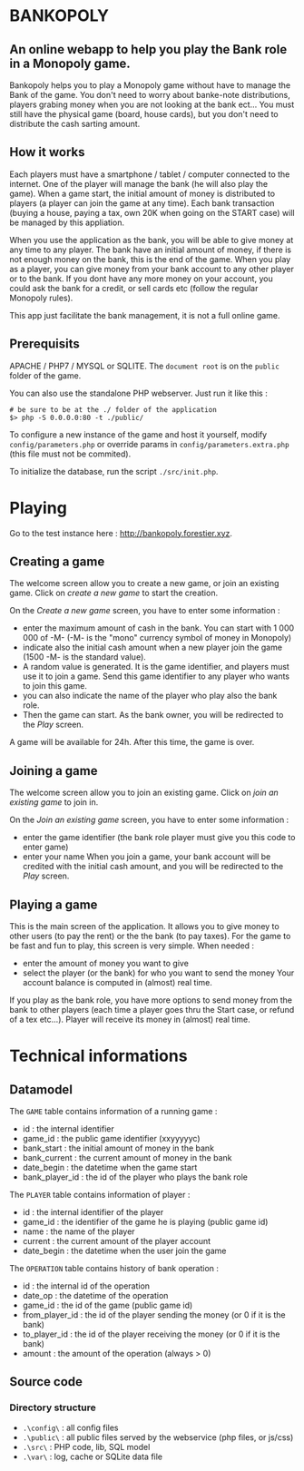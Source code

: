 # BANKOPOLY

## An online webapp to help you play the Bank role in a Monopoly game.

Bankopoly helps you to play a Monopoly game without have to manage the Bank of the game. You don't need to worry about banke-note distributions, players grabing money when you are not looking at the bank ect... You must still have the physical game (board, house cards), but you don't need to distribute the cash sarting amount.

## How it works

Each players must have a smartphone / tablet / computer connected to the internet. One of the player will manage the bank (he will also play the game). When a game start, the initial amount of money is distributed to players (a player can join the game at any time). Each bank transaction (buying a house, paying a tax, own 20K when going on the START case) will be managed by this appliation.

When you use the application as the bank, you will be able to give money at any time to any player. The bank have an initial amount of money, if there is not enough money on the bank, this is the end of the game.
When you play as a player, you can give money from your bank account to any other player or to the bank. If you dont have any more money on your account, you could ask the bank for a credit, or sell cards etc (follow the regular Monopoly rules).

This app just facilitate the bank management, it is not a full online game.

## Prerequisits

APACHE / PHP7 / MYSQL or SQLITE. The `document root` is on the `public` folder of the game. 

You can also use the standalone PHP webserver. Just run it like this :
```
# be sure to be at the ./ folder of the application
$> php -S 0.0.0.0:80 -t ./public/
``` 

To configure a new instance of the game and host it yourself, modify `config/parameters.php` or override params in `config/parameters.extra.php` (this file must not be commited).

To initialize the database, run the script `./src/init.php`.

# Playing

Go to the test instance here : http://bankopoly.forestier.xyz.

## Creating a game

The welcome screen allow you to create a new game, or join an existing game. Click on *create a new game* to start the creation.

On the *Create a new game* screen, you have to enter some information :
- enter the maximum amount of cash in the bank. You can start with 1 000 000 of -M- (-M- is the "mono" currency symbol of money in Monopoly)
- indicate also the initial cash amount when a new player join the game (1500 -M- is the standard value). 
- A random value is generated. It is the game identifier, and players must use it to join a game. Send this game identifier to any player who wants to join this game.
- you can also indicate the name of the player who play also the bank role.
- Then the game can start. As the bank owner, you will be redirected to the *Play* screen.

A game will be available for 24h. After this time, the game is over.

## Joining a game

The welcome screen allow you to join an existing game. Click on *join an existing game* to join in.

On the *Join an existing game* screen, you have to enter some information :
- enter the game identifier (the bank role player must give you this code to enter game)
- enter your name
When you join a game, your bank account will be credited with the initial cash amount, and you will be redirected to the *Play* screen.

## Playing a game

This is the main screen of the application. It allows you to give money to other users (to pay the rent) or the the bank (to pay taxes). For the game to be fast and fun to play, this screen is very simple. When needed :
- enter the amount of money you want to give
- select the player (or the bank) for who you want to send the money
Your account balance is computed in (almost) real time.

If you play as the bank role, you have more options to send money from the bank to other players (each time a player goes thru the Start case, or refund of a tex etc...). Player will receive its money in (almost) real time.


# Technical informations

## Datamodel

The `GAME` table contains information of a running game :
- id : the internal identifier
- game_id : the public game identifier (xxyyyyyc)
- bank_start : the initial amount of money in the bank
- bank_current : the current amount of money in the bank
- date_begin : the datetime when the game start
- bank_player_id : the id of the player who plays the bank role

The `PLAYER` table contains information of player :
- id : the internal identifier of the player
- game_id : the identifier of the game he is playing (public game id)
- name : the name of the player
- current : the current amount of the player account
- date_begin : the datetime when the user join the game

The `OPERATION` table contains history of bank operation :
- id : the internal id of the operation
- date_op : the datetime of the operation
- game_id : the id of the game (public game id)
- from_player_id : the id of the player sending the money (or 0 if it is the bank)
- to_player_id : the id of the player receiving the money (or 0 if it is the bank)
- amount : the amount of the operation (always > 0)

## Source code

### Directory structure
- `.\config\` : all config files
- `.\public\` : all public files served by the webservice (php files, or js/css)
- `.\src\` : PHP code, lib, SQL model
- `.\var\` : log, cache or SQLite data file



